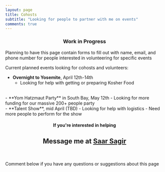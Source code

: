 ```yaml
---
layout: page
title: Cohosts
subtitle: "Looking for people to partner with me on events"
comments: true
---
```


<center><h3> Work in Progress </h3></center>

Planning to have this page contain forms to fill out with name, email, and phone number for people interested in volunteering for specific events

Current planned events looking for cohosts and volunteers:

- **Overnight to Yosemite**, April 12th-14th
  - Looking for help with getting or preparing Kosher Food  
<br/>
- **Yom Hatzmaut Party** in South Bay, May 12th
  - Looking for more funding for our massive 200+ people party  
<br/>
- **Talent Show**, mid April (TBD)
  - Looking for help with logistics
  - Need more people to perform for the show  
<br/>
<center><h4>If you're interested in helping</h4>
<h2>Message me at <a href="https://www.facebook.com/messages/t/sagirsaar">Saar Sagir</a></h2></center>
<br/><br/>
Comment below if you have any questions or suggestions about this page
